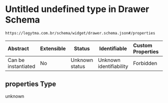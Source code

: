 # Untitled undefined type in Drawer Schema

```txt
https://legytma.com.br/schema/widget/drawer.schema.json#/properties
```




| Abstract            | Extensible | Status         | Identifiable            | Custom Properties | Additional Properties | Access Restrictions | Defined In                                                                         |
| :------------------ | ---------- | -------------- | ----------------------- | :---------------- | --------------------- | ------------------- | ---------------------------------------------------------------------------------- |
| Can be instantiated | No         | Unknown status | Unknown identifiability | Forbidden         | Allowed               | none                | [drawer.schema.json\*](../schema/widget/drawer.schema.json "open original schema") |

## properties Type

unknown
